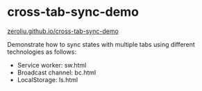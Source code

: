 # cross-tab-sync-demo

[zeroliu.github.io/cross-tab-sync-demo](zeroliu.github.io/cross-tab-sync-demo)

Demonstrate how to sync states with multiple tabs using different technologies as follows:

- Service worker: sw.html
- Broadcast channel: bc.html
- LocalStorage: ls.html
